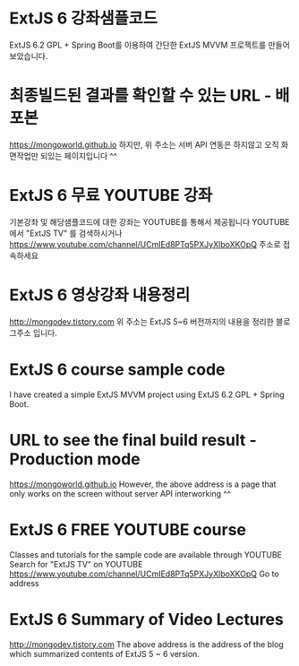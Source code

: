 # ExtJS 6 강좌샘플코드
ExtJS 6.2 GPL + Spring Boot를 이용하여 간단한 ExtJS MVVM 프로젝트를 만들어보았습니다.

# 최종빌드된 결과를 확인할 수 있는 URL - 배포본
https://mongoworld.github.io
하지만, 위 주소는 서버 API 연동은 하지않고 오직 화면작업만 되있는 페이지입니다 ^^

# ExtJS 6 무료 YOUTUBE 강좌
기본강좌 및 해당샘플코드에 대한 강좌는 YOUTUBE를 통해서 제공됩니다
YOUTUBE에서 "ExtJS TV" 를 검색하시거나
https://www.youtube.com/channel/UCmIEd8PTq5PXJyXlboXKOpQ 
주소로 접속하세요

# ExtJS 6 영상강좌 내용정리
http://mongodev.tistory.com
위 주소는 ExtJS 5~6 버전까지의 내용을 정리한 블로그주소 입니다.

# ExtJS 6 course sample code
I have created a simple ExtJS MVVM project using ExtJS 6.2 GPL + Spring Boot.

# URL to see the final build result - Production mode
https://mongoworld.github.io
However, the above address is a page that only works on the screen without server API interworking ^^

# ExtJS 6 FREE YOUTUBE course
Classes and tutorials for the sample code are available through YOUTUBE
Search for "ExtJS TV" on YOUTUBE
https://www.youtube.com/channel/UCmIEd8PTq5PXJyXlboXKOpQ
Go to address

# ExtJS 6 Summary of Video Lectures
http://mongodev.tistory.com
The above address is the address of the blog which summarized contents of ExtJS 5 ~ 6 version.
